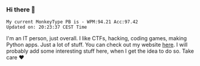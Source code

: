 ### Hi there 👋
<!-- PB START -->
```
My current MonkeyType PB is - WPM:94.21 Acc:97.42
Updated on: 20:23:37 CEST Time
```
<!-- PB END -->
I'm an IT person, just overall. I like CTFs, hacking, coding games, making Python apps. Just a lot of stuff.
You can check out my website [here](https://skill3472.github.io/).
I will probably add some interesting stuff here, when I get the idea to do so. Take care ❤️
